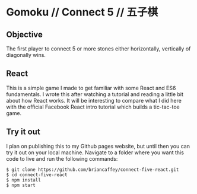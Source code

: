 # Gomoku // Connect 5 // 五子棋

## Objective

The first player to connect 5 or more stones either horizontally, vertically of diagonally wins.

## React

This is a simple game I made to get familiar with some React and ES6 fundamentals. I wrote this after watching a tutorial and reading a little bit about how React works. It will be interesting to compare what I did here with the official Facebook React intro tutorial which builds a tic-tac-toe game.

## Try it out

I plan on publishing this to my Github pages website, but until then you can try it out on your local machine. Navigate to a folder where you want this code to live and run the following commands:

```
$ git clone https://github.com/briancaffey/connect-five-react.git
$ cd connect-five-react
$ npm install
$ npm start
```

